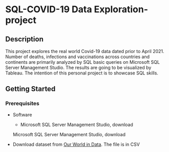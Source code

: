 # SQL-COVID-19 Data Exploration-project
## Description
This project explores the real world Covid-19 data dated prior to April 2021. Number of deaths, infections and vaccinations across countries and continents are primarily analyzed by SQL basic queries on Microsoft SQL Server Management Studio. The results are going to be visualized by Tableau. The intention of this personal project is to showcase SQL skills.
## Getting Started
### Prerequisites
- Software
  - Microsoft SQL Server Management Studio, download



   Microsoft SQL Server Management Studio, download
- Download dataset from [Our World in Data](https://ourworldindata.org/covid-deaths). The file is in CSV
